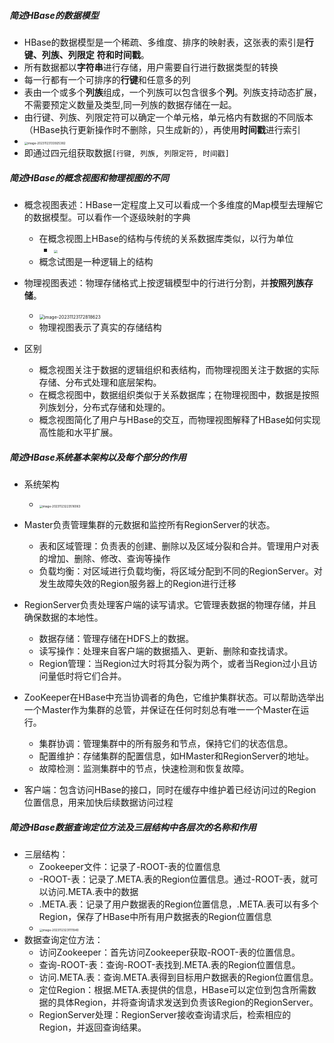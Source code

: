 ##### 简述HBase的数据模型

- HBase的数据模型是一个稀疏、多维度、排序的映射表，这张表的索引是**行键、列族、列限定**
  **符和时间戳**。
- 所有数据都以**字符串**进行存储，用户需要自行进行数据类型的转换
- 每一行都有一个可排序的**行键**和任意多的列
- 表由一个或多个**列族**组成，一个列族可以包含很多个**列**。列族支持动态扩展，不需要预定义数量及类型,同一列族的数据存储在一起。
- 由行键、列族、列限定符可以确定一个单元格，单元格内有数据的不同版本（HBase执行更新操作时不删除，只生成新的），再使用**时间戳**进行索引
- <img src="https://thdlrt.oss-cn-beijing.aliyuncs.com/image-20231123133925382.png" alt="image-20231123133925382" style="zoom:33%;" />
- 即通过四元组获取数据`[行键, 列族, 列限定符, 时间戳]`

##### 简述HBase的概念视图和物理视图的不同

- 概念视图表述：HBase一定程度上又可以看成一个多维度的Map模型去理解它的数据模型。可以看作一个逐级映射的字典
  - 在概念视图上HBase的结构与传统的关系数据库类似，以行为单位
    - <img src="https://thdlrt.oss-cn-beijing.aliyuncs.com/image-20231123134441951.png" style="zoom:33%;" />
  - 概念试图是一种逻辑上的结构
- 物理视图表述：物理存储格式上按逻辑模型中的行进行分割，并**按照列族存储**。
  - <img src="https://thdlrt.oss-cn-beijing.aliyuncs.com/image-20231123172818623.png" alt="image-20231123172818623" style="zoom: 50%;" />
  - 物理视图表示了真实的存储结构

- 区别
  - 概念视图关注于数据的逻辑组织和表结构，而物理视图关注于数据的实际存储、分布式处理和底层架构。
  - 在概念视图中，数据组织类似于关系数据库；在物理视图中，数据是按照列族划分，分布式存储和处理的。
  - 概念视图简化了用户与HBase的交互，而物理视图解释了HBase如何实现高性能和水平扩展。

##### 简述HBase系统基本架构以及每个部分的作用

- 系统架构
  - <img src="https://thdlrt.oss-cn-beijing.aliyuncs.com/image-20231123223516063.png" alt="image-20231123223516063" style="zoom: 33%;" />


- Master负责管理集群的元数据和监控所有RegionServer的状态。

  - 表和区域管理：负责表的创建、删除以及区域分裂和合并。管理用户对表的增加、删除、修改、查询等操作
  - 负载均衡：对区域进行负载均衡，将区域分配到不同的RegionServer。对发生故障失效的Region服务器上的Region进行迁移
- RegionServer负责处理客户端的读写请求。它管理表数据的物理存储，并且确保数据的本地性。

  - 数据存储：管理存储在HDFS上的数据。
  - 读写操作：处理来自客户端的数据插入、更新、删除和查找请求。
  - Region管理：当Region过大时将其分裂为两个，或者当Region过小且访问量低时将它们合并。
- ZooKeeper在HBase中充当协调者的角色，它维护集群状态。可以帮助选举出一个Master作为集群的总管，并保证在任何时刻总有唯一一个Master在运行。
  - 集群协调：管理集群中的所有服务和节点，保持它们的状态信息。
  - 配置维护：存储集群的配置信息，如HMaster和RegionServer的地址。
  - 故障检测：监测集群中的节点，快速检测和恢复故障。
  
- 客户端：包含访问HBase的接口，同时在缓存中维护着已经访问过的Region位置信息，用来加快后续数据访问过程

##### 简述HBase数据查询定位方法及三层结构中各层次的名称和作用

- 三层结构：
  - Zookeeper文件：记录了-ROOT-表的位置信息
  - -ROOT-表：记录了.META.表的Region位置信息。通过-ROOT-表，就可以访问.META.表中的数据
  - .META.表：记录了用户数据表的Region位置信息，.META.表可以有多个Region，保存了HBase中所有用户数据表的Region位置信息
  - <img src="https://thdlrt.oss-cn-beijing.aliyuncs.com/image-20231123231111940.png" alt="image-20231123231111940" style="zoom:33%;" />
- 数据查询定位方法：
  - 访问Zookeeper：首先访问Zookeeper获取-ROOT-表的位置信息。
  - 查询-ROOT-表：查询-ROOT-表找到.META.表的Region位置信息。
  - 访问.META.表：查询.META.表得到目标用户数据表的Region位置信息。
  - 定位Region：根据.META.表提供的信息，HBase可以定位到包含所需数据的具体Region，并将查询请求发送到负责该Region的RegionServer。
  - RegionServer处理：RegionServer接收查询请求后，检索相应的Region，并返回查询结果。